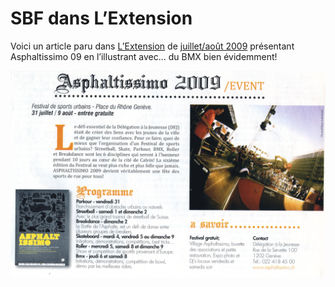 # SBF dans L’Extension

Voici un article paru dans [L’Extension](http://www.lextension.com/) de [juillet/août 2009](http://www.lextension.com/journeauxPdf/pageflip.php?page_xml=pages0707.xml) présentant Asphaltissimo 09 en l’illustrant avec... du BMX bien évidemment!

![lextension](./media/lextension.png)
